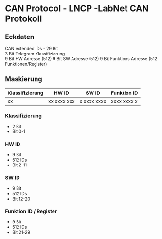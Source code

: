 # CAN Protocol - LNCP -LabNet CAN Protokoll

## Eckdaten

CAN extended IDs - 29 Bit  
3 Bit Telegram Klassifizierung  
9 Bit HW Adresse (512)
9 Bit SW Adresse (512)
9 Bit Funktions Adresse (512 Funktionen/Register)

## Maskierung

Klassifizierung | HW ID | SW ID | Funktion ID
------------- | ------------- | ------------- | -------------
xx | xx xxxx xxx | x xxxx xxxx | xxxx xxxx x

### Klassifizierung

* 2 Bit  
* Bit 0-1

### HW ID

* 9 Bit
* 512 IDs
* Bit 2-11

### SW ID

* 9 Bit
* 512 IDs
* Bit 12-20

### Funktion ID / Register

* 9 Bit
* 512 IDs
* Bit 21-29
